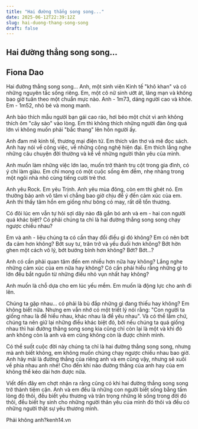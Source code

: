 ```yaml
---
title: "Hai đường thẳng song song..."
date: 2025-06-12T22:39:12Z
slug: hai-duong-thang-song-song
draft: false
---
```


## Hai đường thẳng song song...

## Fiona Dao

Hai đường thẳng song song...
Anh, một sinh viên Kinh tế "khô khan" và có những nguyên tắc sống riêng. Em, một cô nữ sinh ướt át, lãng mạn và không bao giờ tuân theo một chuẩn mực nào.
Anh - 1m73, dáng người cao và khỏe. Em - 1m52, nhỏ bé và mong manh.
 
Anh bảo thích mẫu người bạn gái cao ráo, hơi béo một chút vì anh không thích ôm "cây sào" vào lòng. Em thì không thích những người đàn ông quá lớn vì không muốn phải "bắc thang" lên hôn người ấy.
 
Anh đam mê kinh tế, thương mại điện tử. Em thích văn thơ và mê đọc sách.
Anh hay nói về công việc, về những công nghệ hiện đại. Em thích lắng nghe những câu chuyện đời thường và kể về những người thân yêu của mình.
 
Anh muốn làm những việc lớn lao, muốn trở thành trụ cột trong gia đình, có ý chí làm giàu. Em chỉ mong có một cuộc sống êm đềm, nhẹ nhàng trong một ngôi nhà nhỏ cùng tiếng cười trẻ thơ.
 
Anh yêu Rock. Em yêu Trịnh.
Anh yêu mùa đông, còn em thì ghét nó.
Em thường bảo anh vô tâm vì chẳng bao giờ chịu để ý đến cảm xúc của em. Anh thì thấy tâm hồn em giống như bông cỏ may, rất dễ tổn thương.
 
Có đôi lúc em vẫn tự hỏi sợi dây nào đã gắn bó anh và em - hai con người quá khác biệt? Có phải chúng ta chỉ là hai đường thẳng song song chạy ngược chiều nhau?
 
 
Em và anh - liệu chúng ta có cần thay đổi điều gì đó không?
Em có nên bớt đa cảm hơn không? Bớt suy tư, trăn trở và yếu đuối hơn không? Bớt hờn ghen một cách vô lý, bớt bướng bỉnh hơn không? Bớt? Bớt...?
 
Anh có cần phải quan tâm đến em nhiều hơn nữa hay không? Lắng nghe những cảm xúc của em nữa hay không? Có cần phải hiểu rằng những gì to lớn đều bắt nguồn từ những điều nhỏ vụn nhất hay không?
 
Anh muốn là chỗ dựa cho em lúc yếu mềm.
Em muốn là động lực cho anh đi lên.
 
Chúng ta gặp nhau... có phải là bù đắp những gì đang thiếu hay không? Em không biết nữa. Nhưng em vẫn nhớ có một triết lý nói rằng: "Con người ta giống nhau là để hiểu nhau, khác nhau là để yêu nhau". Và có thể lắm chứ, chúng ta nên giữ lại những điều khác biệt đó, bởi nếu chúng ta quá giống nhau thì hai đường thằng song song kia cũng chỉ còn lại là một và khi đó anh không còn là anh và em cũng không còn là được chính mình.
 
Có thể suốt cuộc đời này chúng ta chỉ là hai đường thẳng song song, nhưng mà anh biết không, em không muốn chúng chạy ngược chiều nhau bao giờ. Anh hãy mãi là đường thẳng của riêng anh và em cũng vậy, nhưng sẽ xuôi về phía nhau anh nhé! Cho đến khi nào đường thẳng của anh hay của em không thể kéo dài hơn được nữa.
 
Viết đến đây em chợt nhận ra rằng cũng có khi hai đường thẳng song song trở thành tiệm cận. Anh và em đều là những con người biết sống bằng tấm lòng đó thôi, đều biết yêu thương và trân trọng những lẽ sống trong đời đó thôi, đều biết hy sinh cho những người thân yêu của mình đó thôi và đều có những người thật sự yêu thương mình.
 
Phải không anh?kenh14.vn